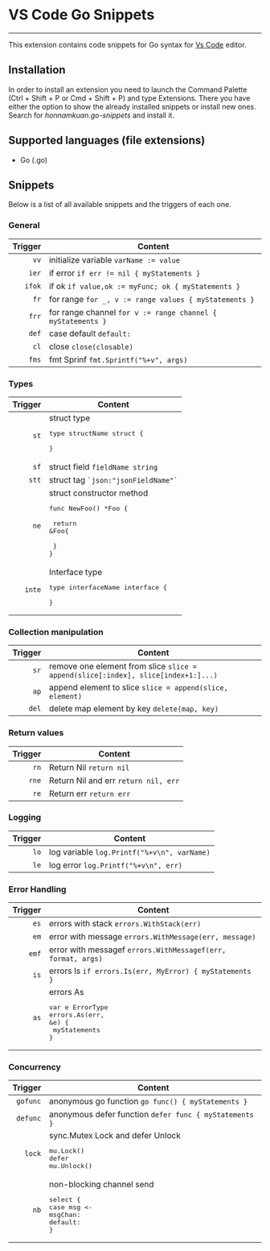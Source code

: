 # VS Code Go Snippets
-------------------

This extension contains code snippets for Go syntax for [Vs Code][code] editor.


## Installation

In order to install an extension you need to launch the Command Palette (Ctrl + Shift + P or Cmd + Shift + P) and type Extensions.
There you have either the option to show the already installed snippets or install new ones. Search for *honnamkuan.go-snippets* and install it.

## Supported languages (file extensions)
* Go (.go)

## Snippets

Below is a list of all available snippets and the triggers of each one.

### General
| Trigger  | Content |
| -------: | ------- |
| `vv`   | initialize variable `varName := value`|
| `ier`   | if error `if err != nil { myStatements }` |
| `ifok`   | if ok `if value,ok := myFunc; ok { myStatements } `|
| `fr`   | for range `for _, v := range values { myStatements }`|
| `frr`   | for range channel `for v := range channel { myStatements }`|
| `def`   | case default `default:` |
| `cl`   | close `close(closable)` |
| `fms`   | fmt Sprinf `fmt.Sprintf("%+v", args)` |


### Types
| Trigger  | Content |
| -------: | ------- |
| `st`   | struct type <pre>type structName struct {<br/><br/>}</pre>|
| `sf`   | struct field `fieldName string`|
| `stt`   | struct tag `` `json:"jsonFieldName"` ``|
| `ne`   | struct constructor method <pre>func NewFoo() *Foo {<br/><br/>  return &Foo{<br/><br/>  }<br/>}</pre>|
| `inte`   | Interface type <pre>type interfaceName interface {<br/><br/>}|


### Collection manipulation
| Trigger  | Content |
| -------: | ------- |
| `sr`   | remove one element from slice `slice = append(slice[:index], slice[index+1:]...)` |
| `ap`   | append element to slice `slice = append(slice, element)` |
| `del`   | delete map element by key `delete(map, key)`|




### Return values
| Trigger  | Content |
| -------: | ------- |
| `rn`   | Return Nil `return nil`|
| `rne`   | Return Nil and err `return nil, err`|
| `re`   | Return err `return err`|


### Logging
| Trigger  | Content |
| -------: | ------- |
| `lo`   | log variable `log.Printf("%+v\n", varName)` |
| `le`   | log error `log.Printf("%+v\n", err)` |


### Error Handling
| Trigger  | Content |
| -------: | ------- |
| `es`   | errors with stack `errors.WithStack(err)`|
| `em`   | error with message `errors.WithMessage(err, message)`|
| `emf`   | error with messagef `errors.WithMessagef(err, format, args)`|
| `is`   | errors Is `if errors.Is(err, MyError) { myStatements }`|
| `as`   | errors As <pre>var e ErrorType<br/>errors<span>.</span>As(err, &e) {<br/>  myStatements<br/>}</pre> |


### Concurrency
| Trigger  | Content |
| -------: | ------- |
| `gofunc`   | anonymous go function `go func() { myStatements }` |
| `defunc`   | anonymous defer function `defer func { myStatements }`|
| `lock`   | sync.Mutex Lock and defer Unlock <pre>mu.Lock()<br/>defer mu.Unlock()</pre>|
| `nb` | non-blocking channel send <pre>select {<br/>case msg <- msgChan:<br/>default:<br/>}</pre>|


[code]: https://code.visualstudio.com/